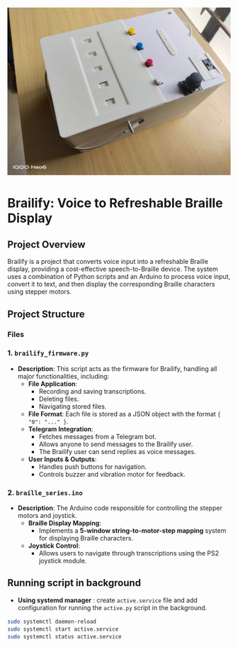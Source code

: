 # ![Brailify Banner](brailify.jpg)  
# **Brailify: Voice to Refreshable Braille Display**

## **Project Overview**  
Brailify is a project that converts voice input into a refreshable Braille display, providing a cost-effective speech-to-Braille device. The system uses a combination of Python scripts and an Arduino to process voice input, convert it to text, and then display the corresponding Braille characters using stepper motors.

## **Project Structure**

### **Files**

### **1. `brailify_firmware.py`**  
- **Description**: This script acts as the firmware for Brailify, handling all major functionalities, including:  
  - **File Application**:  
    - Recording and saving transcriptions.  
    - Deleting files.  
    - Navigating stored files.  
  - **File Format**: Each file is stored as a JSON object with the format `{ "0": "..." }`.  
  - **Telegram Integration**:  
    - Fetches messages from a Telegram bot.  
    - Allows anyone to send messages to the Brailify user.  
    - The Brailify user can send replies as voice messages.  
  - **User Inputs & Outputs**:  
    - Handles push buttons for navigation.  
    - Controls buzzer and vibration motor for feedback.  

### **2. `braille_series.ino`**  
- **Description**: The Arduino code responsible for controlling the stepper motors and joystick.  
  - **Braille Display Mapping**:  
    - Implements a **5-window string-to-motor-step mapping** system for displaying Braille characters.  
  - **Joystick Control**:  
    - Allows users to navigate through transcriptions using the PS2 joystick module.  

## **Running script in background**
- **Using systemd manager** : create `active.service` file and add configuration for running the `active.py` script in the background.
```sh
sudo systemctl daemon-reload
sudo systemctl start active.service
sudo systemctl status active.service
